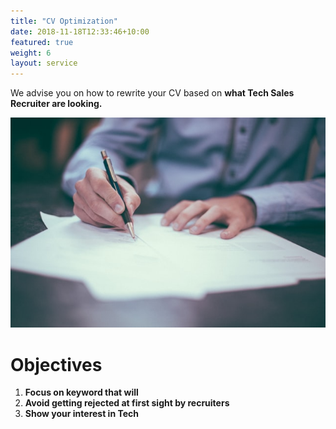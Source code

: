 ```yaml
---
title: "CV Optimization"
date: 2018-11-18T12:33:46+10:00
featured: true
weight: 6
layout: service
---
```


We advise you on how to rewrite your CV based on **what Tech Sales Recruiter are looking.**

![Accounting Services](/images/cv.jpg)

# Objectives 

1. **Focus on keyword that will**
2. **Avoid getting rejected at first sight by recruiters**
3. **Show your interest in Tech**